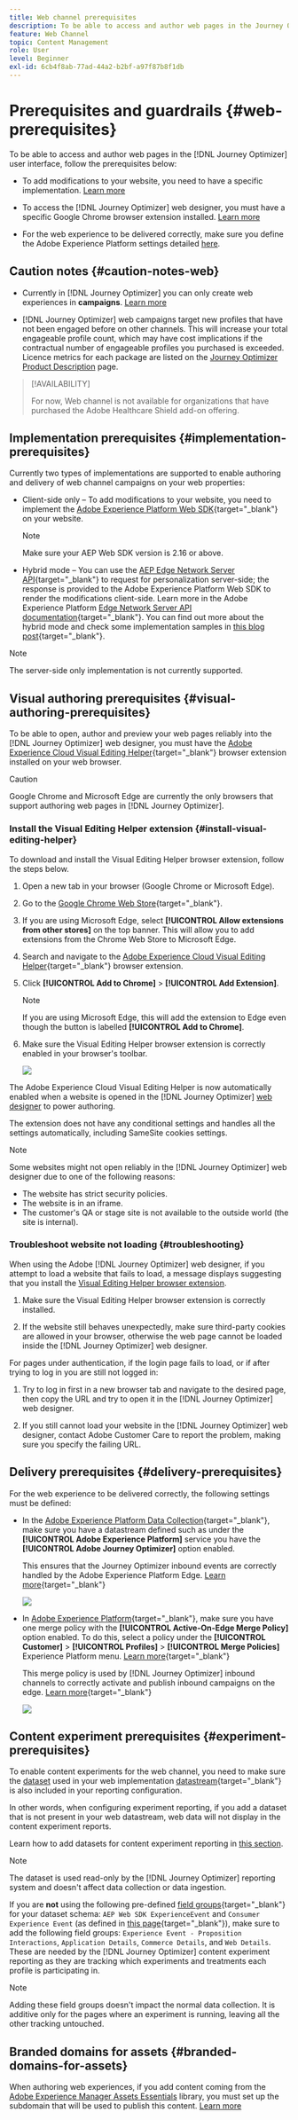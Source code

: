 ```yaml
---
title: Web channel prerequisites
description: To be able to access and author web pages in the Journey Optimizer user interface, follow the prerequisites on this page
feature: Web Channel
topic: Content Management
role: User
level: Beginner
exl-id: 6cb4f8ab-77ad-44a2-b2bf-a97f87b8f1db
---
```

# Prerequisites and guardrails {#web-prerequisites}

To be able to access and author web pages in the [!DNL Journey Optimizer] user interface, follow the prerequisites below:

* To add modifications to your website, you need to have a specific implementation. [Learn more](#implementation-prerequisites)

* To access the [!DNL Journey Optimizer] web designer, you must have a specific Google Chrome browser extension installed. [Learn more](#visual-authoring-prerequesites)

* For the web experience to be delivered correctly, make sure you define the Adobe Experience Platform settings detailed [here](#delivery-prerequisites).

## Caution notes {#caution-notes-web}

* Currently in [!DNL Journey Optimizer] you can only create web experiences in **campaigns**. [Learn more](../campaigns/create-campaign.md#configure)

* [!DNL Journey Optimizer] web campaigns target new profiles that have not been engaged before on other channels. This will increase your total engageable profile count, which may have cost implications if the contractual number of engageable profiles you purchased is exceeded. Licence metrics for each package are listed on the [Journey Optimizer Product Description](https://helpx.adobe.com/legal/product-descriptions/adobe-journey-optimizer.html) page.


>[!AVAILABILITY]
>
>For now, Web channel is not available for organizations that have purchased the Adobe Healthcare Shield add-on offering.
>

## Implementation prerequisites {#implementation-prerequisites}

Currently two types of implementations are supported to enable authoring and delivery of web channel campaigns on your web properties:

* Client-side only – To add modifications to your website, you need to implement the [Adobe Experience Platform Web SDK](https://experienceleague.adobe.com/docs/platform-learn/implement-web-sdk/overview.html){target="_blank"} on your website.

    >[!NOTE]
    >
    >Make sure your AEP Web SDK version is 2.16 or above.

* Hybrid mode – You can use the [AEP Edge Network Server API](https://experienceleague.adobe.com/docs/experience-platform/edge-network-server-api/data-collection/interactive-data-collection.html){target="_blank"} to request for personalization server-side; the response is provided to the Adobe Experience Platform Web SDK to render the modifications client-side. Learn more in the Adobe Experience Platform [Edge Network Server API documentation](https://experienceleague.adobe.com/docs/experience-platform/edge-network-server-api/overview.html){target="_blank"}. You can find out more about the hybrid mode and check some implementation samples in [this blog post](https://blog.developer.adobe.com/hybrid-personalization-in-the-adobe-experience-platform-web-sdk-6a1bb674bf41){target="_blank"}.

>[!NOTE]
>
>The server-side only implementation is not currently supported.

<!--If the Adobe Experience Platform Web SDK is not yet implemented on the website, a message displays in the web designer suggesting that you install the Visual Editing Helper browser extension and implement the [Web SDK](https://experienceleague.adobe.com/docs/platform-learn/implement-web-sdk/overview.html){target="_blank"}.-->

## Visual authoring prerequisites {#visual-authoring-prerequisites}

<!--In order to rapidly author and preview your web experiences, the Adobe Experience Cloud Visual Editing Helper browser extension for Google Chrome lets you load websites reliably within the Adobe [!DNL Journey Optimizer] web designer.-->

To be able to open, author and preview your web pages reliably into the [!DNL Journey Optimizer] web designer, you must have the [Adobe Experience Cloud Visual Editing Helper](https://chrome.google.com/webstore/detail/adobe-experience-cloud-vi/kgmjjkfjacffaebgpkpcllakjifppnca){target="_blank"} browser extension installed on your web browser.

>[!CAUTION]
>
>Google Chrome and Microsoft Edge are currently the only browsers that support authoring web pages in [!DNL Journey Optimizer].

### Install the Visual Editing Helper extension {#install-visual-editing-helper}

To download and install the Visual Editing Helper browser extension, follow the steps below.

1. Open a new tab in your browser (Google Chrome or Microsoft Edge).

1. Go to the [Google Chrome Web Store](https://chrome.google.com/webstore/category/extensions){target="_blank"}.

1. If you are using Microsoft Edge, select **[!UICONTROL Allow extensions from other stores]** on the top banner. This will allow you to add extensions from the Chrome Web Store to Microsoft Edge.

1. Search and navigate to the [Adobe Experience Cloud Visual Editing Helper](https://chrome.google.com/webstore/detail/adobe-experience-cloud-vi/kgmjjkfjacffaebgpkpcllakjifppnca){target="_blank"} browser extension.

1. Click **[!UICONTROL Add to Chrome]** > **[!UICONTROL Add Extension]**.

    >[!NOTE]
    >
    >If you are using Microsoft Edge, this will add the extension to Edge even though the button is labelled **[!UICONTROL Add to Chrome]**.

1. Make sure the Visual Editing Helper browser extension is correctly enabled in your browser's toolbar.

    ![](assets/web-visual-editing-extension-edge.png)

The Adobe Experience Cloud Visual Editing Helper is now automatically enabled when a website is opened in the [!DNL Journey Optimizer] [web designer](edit-web-content.md#work-with-web-designer) to power authoring.

The extension does not have any conditional settings and handles all the settings automatically, including SameSite cookies settings.

>[!NOTE]
>
>Some websites might not open reliably in the [!DNL Journey Optimizer] web designer due to one of the following reasons:
>
> * The website has strict security policies.
> * The website is in an iframe.
> * The customer's QA or stage site is not available to the outside world (the site is internal).

### Troubleshoot website not loading {#troubleshooting}

When using the Adobe [!DNL Journey Optimizer] web designer, if you attempt to load a website that fails to load, a message displays suggesting that you install the [Visual Editing Helper browser extension](#install-visual-editing-helper).

1. Make sure the Visual Editing Helper browser extension is correctly installed.

1. If the website still behaves unexpectedly, make sure third-party cookies are allowed in your browser, otherwise the web page cannot be loaded inside the [!DNL Journey Optimizer] web designer.

For pages under authentication, if the login page fails to load, or if after trying to log in you are still not logged in:

1. Try to log in first in a new browser tab and navigate to the desired page, then copy the URL and try to open it in the [!DNL Journey Optimizer] web designer.

2. If you still cannot load your website in the [!DNL Journey Optimizer] web designer, contact Adobe Customer Care to report the problem, making sure you specify the failing URL.

## Delivery prerequisites {#delivery-prerequisites}

For the web experience to be delivered correctly, the following settings must be defined:

* In the [Adobe Experience Platform Data Collection](https://experienceleague.adobe.com/docs/experience-platform/edge/datastreams/overview.html){target="_blank"}, make sure you have a datastream defined such as under the **[!UICONTROL Adobe Experience Platform]** service you have the **[!UICONTROL Adobe Journey Optimizer]** option enabled.

    This ensures that the Journey Optimizer inbound events are correctly handled by the Adobe Experience Platform Edge. [Learn more](https://experienceleague.adobe.com/docs/experience-platform/edge/datastreams/configure.html){target="_blank"}

    ![](assets/web-aep-datastream-ajo.png)

* In [Adobe Experience Platform](https://experienceleague.adobe.com/docs/experience-platform/profile/home.html){target="_blank"}, make sure you have one merge policy with the **[!UICONTROL Active-On-Edge Merge Policy]** option enabled. To do this, select a policy under the **[!UICONTROL Customer]** > **[!UICONTROL Profiles]** > **[!UICONTROL Merge Policies]** Experience Platform menu. [Learn more](https://experienceleague.adobe.com/docs/experience-platform/profile/merge-policies/ui-guide.html#configure){target="_blank"}

    This merge policy is used by [!DNL Journey Optimizer] inbound channels to correctly activate and publish inbound campaigns on the edge. [Learn more](https://experienceleague.adobe.com/docs/experience-platform/profile/merge-policies/ui-guide.html){target="_blank"}

    ![](assets/web-aep-merge-policy.png)

## Content experiment prerequisites {#experiment-prerequisites}

To enable content experiments for the web channel, you need to make sure the [dataset](../data/get-started-datasets.md) used in your web implementation [datastream](https://experienceleague.adobe.com/docs/experience-platform/datastreams/overview.html){target="_blank"} is also included in your reporting configuration.

In other words, when configuring experiment reporting, if you add a dataset that is not present in your web datastream, web data will not display in the content experiment reports.

Learn how to add datasets for content experiment reporting in [this section](../campaigns/reporting-configuration.md#add-datasets).

>[!NOTE]
>
>The dataset is used read-only by the [!DNL Journey Optimizer] reporting system and doesn't affect data collection or data ingestion.

If you are **not** using the following pre-defined [field groups](https://experienceleague.adobe.com/docs/experience-platform/xdm/tutorials/create-schema-ui.html#field-group){target="_blank"} for your dataset schema: `AEP Web SDK ExperienceEvent` and `Consumer Experience Event` (as defined in [this page](https://experienceleague.adobe.com/docs/platform-learn/implement-web-sdk/initial-configuration/configure-schemas.html#add-field-groups){target="_blank"}), make sure to add the following field groups: `Experience Event - Proposition Interactions`, `Application Details`, `Commerce Details`, and `Web Details`. These are needed by the [!DNL Journey Optimizer] content experiment reporting as they are tracking which experiments and treatments each profile is participating in.

>[!NOTE]
>
>Adding these field groups doesn't impact the normal data collection. It is additive only for the pages where an experiment is running, leaving all the other tracking untouched.

## Branded domains for assets {#branded-domains-for-assets}

When authoring web experiences, if you add content coming from the [Adobe Experience Manager Assets Essentials](../content-management/assets-essentials.md) library, you  must set up the subdomain that will be used to publish this content. [Learn more](web-delegated-subdomains.md)
